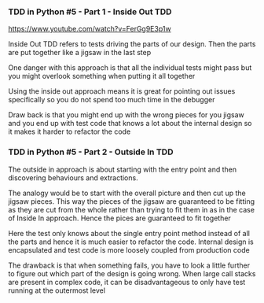 ### TDD in Python #5 - Part 1 - Inside Out TDD
https://www.youtube.com/watch?v=FerGg9E3p1w

Inside Out TDD refers to tests driving the parts of our design.
Then the parts are put together like a jigsaw in the last step

One danger with this approach is that all the individual tests might
pass but you might overlook something when putting it all together

Using the inside out approach means it is great for pointing out
issues specifically so you do not spend too much time in the debugger

Draw back is that you might end up with the wrong pieces for you jigsaw
and you end up with test code that knows a lot about the internal design
so it makes it harder to refactor the code

### TDD in Python #5 - Part 2 - Outside In TDD

The outside in approach is about starting with the entry point and then
discovering behaviours and extractions.

The analogy would be to start with the overall picture and then cut up
the jigsaw pieces. This way the pieces of the jigsaw are guaranteed
to be fitting as they are cut from the whole rather than trying to 
fit them in as in the case of Inside In approach. Hence the pices are
guaranteed to fit together

Here the test only knows about the single entry point method instead 
of all the parts and hence it is much easier to refactor the code. Internal 
design is encapsulated and test code is more loosely coupled from production code

The drawback is that when something fails, you have to look a little further
to figure out which part of the design is going wrong. When large call stacks are
present in complex code, it can be disadvantageous to only have test running at the 
outermost level
